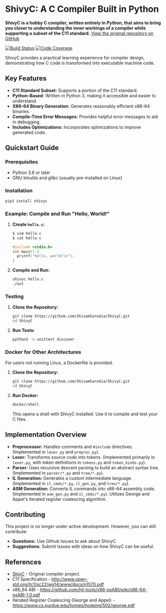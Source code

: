 # ShivyC: A C Compiler Built in Python

**ShivyC is a hobby C compiler, written entirely in Python, that aims to bring you closer to understanding the inner workings of a compiler while supporting a subset of the C11 standard.**  [View the original repository on GitHub](https://github.com/ShivamSarodia/ShivyC)

[![Build Status](https://travis-ci.org/ShivamSarodia/ShivyC.svg?branch=master)](https://travis-ci.org/ShivamSarodia/ShivyC)
[![Code Coverage](https://codecov.io/gh/ShivamSarodia/ShivyC/branch/master/graph/badge.svg)](https://codecov.io/gh/ShivamSarodia/ShivyC)

ShivyC provides a practical learning experience for compiler design, demonstrating how C code is transformed into executable machine code.

## Key Features

*   **C11 Standard Subset:** Supports a portion of the C11 standard.
*   **Python-Based:**  Written in Python 3, making it accessible and easier to understand.
*   **X86-64 Binary Generation:**  Generates reasonably efficient x86-64 binaries.
*   **Compile-Time Error Messages:** Provides helpful error messages to aid in debugging.
*   **Includes Optimizations:** Incorporates optimizations to improve generated code.

## Quickstart Guide

### Prerequisites

*   Python 3.6 or later
*   GNU binutils and glibc (usually pre-installed on Linux)

### Installation

```bash
pip3 install shivyc
```

### Example: Compile and Run "Hello, World!"

1.  **Create `hello.c`:**

    ```c
    $ vim hello.c
    $ cat hello.c

    #include <stdio.h>
    int main() {
      printf("hello, world!\n");
    }
    ```

2.  **Compile and Run:**

    ```bash
    shivyc hello.c
    ./out
    ```

### Testing

1.  **Clone the Repository:**

    ```bash
    git clone https://github.com/ShivamSarodia/ShivyC.git
    cd ShivyC
    ```

2.  **Run Tests:**

    ```bash
    python3 -m unittest discover
    ```

### Docker for Other Architectures

For users not running Linux, a Dockerfile is provided.

1.  **Clone the Repository:**

    ```bash
    git clone https://github.com/ShivamSarodia/ShivyC.git
    cd ShivyC
    ```

2.  **Run Docker:**

    ```bash
    docker/shell
    ```

    This opens a shell with ShivyC installed.  Use it to compile and test your C files.

## Implementation Overview

*   **Preprocessor:**  Handles comments and `#include` directives. (Implemented in `lexer.py` and `preproc.py`).
*   **Lexer:** Transforms source code into tokens. (Implemented primarily in `lexer.py`, with token definitions in `tokens.py` and `token_kinds.py`).
*   **Parser:** Uses recursive descent parsing to build an abstract syntax tree. (Implemented in `parser/*.py` and `tree/*.py`).
*   **IL Generation:**  Generates a custom intermediate language. (Implemented in `il_cmds/*.py`, `il_gen.py`, and `tree/*.py`).
*   **ASM Generation:** Converts IL commands into x86-64 assembly code.  (Implemented in `asm_gen.py` and `il_cmds/*.py`). Utilizes George and Appel's iterated register coalescing algorithm.

## Contributing

This project is no longer under active development.  However, you can still contribute:

*   **Questions:** Use Github Issues to ask about ShivyC.
*   **Suggestions:** Submit Issues with ideas on how ShivyC can be useful.

## References

*   [ShivC](https://github.com/ShivamSarodia/ShivC) - Original compiler project.
*   C11 Specification - http://www.open-std.org/jtc1/sc22/wg14/www/docs/n1570.pdf
*   x86\_64 ABI - https://github.com/hjl-tools/x86-psABI/wiki/x86-64-psABI-1.0.pdf
*   Iterated Register Coalescing (George and Appel) - https://www.cs.purdue.edu/homes/hosking/502/george.pdf